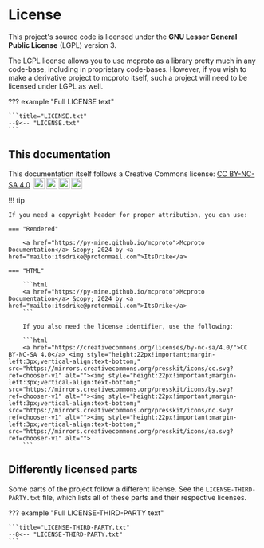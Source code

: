 # License

This project's source code is licensed under the **GNU Lesser General Public License** (LGPL) version 3.

The LGPL license allows you to use mcproto as a library pretty much in any code-base, including in proprietary
code-bases. However, if you wish to make a derivative project to mcproto itself, such a project will need to be licensed under
LGPL as well.

??? example "Full LICENSE text"

    ```title="LICENSE.txt"
    --8<-- "LICENSE.txt"
    ```

## This documentation

This documentation itself follows a Creative Commons license: <a href="https://creativecommons.org/licenses/by-nc-sa/4.0/">CC BY-NC-SA 4.0</a> <img style="height:22px!important;margin-left:3px;vertical-align:text-bottom;" src="https://mirrors.creativecommons.org/presskit/icons/cc.svg?ref=chooser-v1" alt=""><img style="height:22px!important;margin-left:3px;vertical-align:text-bottom;" src="https://mirrors.creativecommons.org/presskit/icons/by.svg?ref=chooser-v1" alt=""><img style="height:22px!important;margin-left:3px;vertical-align:text-bottom;" src="https://mirrors.creativecommons.org/presskit/icons/nc.svg?ref=chooser-v1" alt=""><img style="height:22px!important;margin-left:3px;vertical-align:text-bottom;" src="https://mirrors.creativecommons.org/presskit/icons/sa.svg?ref=chooser-v1" alt="">

!!! tip

    If you need a copyright header for proper attribution, you can use:

    === "Rendered"

        <a href="https://py-mine.github.io/mcproto">Mcproto Documentation</a> &copy; 2024 by <a href="mailto:itsdrike@protonmail.com">ItsDrike</a>

    === "HTML"

        ```html
        <a href="https://py-mine.github.io/mcproto">Mcproto Documentation</a> &copy; 2024 by <a href="mailto:itsdrike@protonmail.com">ItsDrike</a>
        ```

        If you also need the license identifier, use the following:

        ```html
        <a href="https://creativecommons.org/licenses/by-nc-sa/4.0/">CC BY-NC-SA 4.0</a> <img style="height:22px!important;margin-left:3px;vertical-align:text-bottom;" src="https://mirrors.creativecommons.org/presskit/icons/cc.svg?ref=chooser-v1" alt=""><img style="height:22px!important;margin-left:3px;vertical-align:text-bottom;" src="https://mirrors.creativecommons.org/presskit/icons/by.svg?ref=chooser-v1" alt=""><img style="height:22px!important;margin-left:3px;vertical-align:text-bottom;" src="https://mirrors.creativecommons.org/presskit/icons/nc.svg?ref=chooser-v1" alt=""><img style="height:22px!important;margin-left:3px;vertical-align:text-bottom;" src="https://mirrors.creativecommons.org/presskit/icons/sa.svg?ref=chooser-v1" alt="">
        ```

## Differently licensed parts

Some parts of the project follow a different license. See the `LICENSE-THIRD-PARTY.txt` file, which lists all of these
parts and their respective licenses.

??? example "Full LICENSE-THIRD-PARTY text"

    ```title="LICENSE-THIRD-PARTY.txt"
    --8<-- "LICENSE-THIRD-PARTY.txt"
    ```
